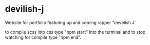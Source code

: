 # devilish-j
Website for portfolio featuring up and coming rapper "develish J'

to compile scss into css type "npm start" into the terminal and to stop watching for compile type "npm end".
